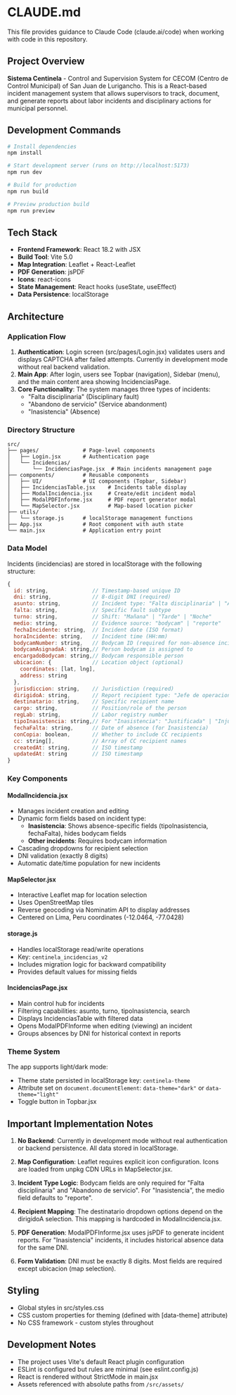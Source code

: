 # CLAUDE.md

This file provides guidance to Claude Code (claude.ai/code) when working with code in this repository.

## Project Overview

**Sistema Centinela** - Control and Supervision System for CECOM (Centro de Control Municipal) of San Juan de Lurigancho. This is a React-based incident management system that allows supervisors to track, document, and generate reports about labor incidents and disciplinary actions for municipal personnel.

## Development Commands

```bash
# Install dependencies
npm install

# Start development server (runs on http://localhost:5173)
npm run dev

# Build for production
npm run build

# Preview production build
npm run preview
```

## Tech Stack

- **Frontend Framework**: React 18.2 with JSX
- **Build Tool**: Vite 5.0
- **Map Integration**: Leaflet + React-Leaflet
- **PDF Generation**: jsPDF
- **Icons**: react-icons
- **State Management**: React hooks (useState, useEffect)
- **Data Persistence**: localStorage

## Architecture

### Application Flow

1. **Authentication**: Login screen (src/pages/Login.jsx) validates users and displays CAPTCHA after failed attempts. Currently in development mode without real backend validation.
2. **Main App**: After login, users see Topbar (navigation), Sidebar (menu), and the main content area showing IncidenciasPage.
3. **Core Functionality**: The system manages three types of incidents:
   - "Falta disciplinaria" (Disciplinary fault)
   - "Abandono de servicio" (Service abandonment)
   - "Inasistencia" (Absence)

### Directory Structure

```
src/
├── pages/              # Page-level components
│   ├── Login.jsx       # Authentication page
│   └── Incidencias/
│       └── IncidenciasPage.jsx  # Main incidents management page
├── components/         # Reusable components
│   ├── UI/             # UI components (Topbar, Sidebar)
│   ├── IncidenciasTable.jsx    # Incidents table display
│   ├── ModalIncidencia.jsx     # Create/edit incident modal
│   ├── ModalPDFInforme.jsx     # PDF report generator modal
│   └── MapSelector.jsx         # Map-based location picker
├── utils/
│   └── storage.js      # localStorage management functions
├── App.jsx             # Root component with auth state
└── main.jsx            # Application entry point
```

### Data Model

Incidents (incidencias) are stored in localStorage with the following structure:

```javascript
{
  id: string,              // Timestamp-based unique ID
  dni: string,             // 8-digit DNI (required)
  asunto: string,          // Incident type: "Falta disciplinaria" | "Abandono de servicio" | "Inasistencia"
  falta: string,           // Specific fault subtype
  turno: string,           // Shift: "Mañana" | "Tarde" | "Noche"
  medio: string,           // Evidence source: "bodycam" | "reporte"
  fechaIncidente: string,  // Incident date (ISO format)
  horaIncidente: string,   // Incident time (HH:mm)
  bodycamNumber: string,   // Bodycam ID (required for non-absence incidents)
  bodycamAsignadaA: string,// Person bodycam is assigned to
  encargadoBodycam: string,// Bodycam responsible person
  ubicacion: {             // Location object (optional)
    coordinates: [lat, lng],
    address: string
  },
  jurisdiccion: string,    // Jurisdiction (required)
  dirigidoA: string,       // Report recipient type: "Jefe de operaciones" | "Coordinadores" | "Subgerente"
  destinatario: string,    // Specific recipient name
  cargo: string,           // Position/role of the person
  regLab: string,          // Labor registry number
  tipoInasistencia: string,// For "Inasistencia": "Justificada" | "Injustificada"
  fechaFalta: string,      // Date of absence (for Inasistencia)
  conCopia: boolean,       // Whether to include CC recipients
  cc: string[],            // Array of CC recipient names
  createdAt: string,       // ISO timestamp
  updatedAt: string        // ISO timestamp
}
```

### Key Components

#### ModalIncidencia.jsx
- Manages incident creation and editing
- Dynamic form fields based on incident type:
  - **Inasistencia**: Shows absence-specific fields (tipoInasistencia, fechaFalta), hides bodycam fields
  - **Other incidents**: Requires bodycam information
- Cascading dropdowns for recipient selection
- DNI validation (exactly 8 digits)
- Automatic date/time population for new incidents

#### MapSelector.jsx
- Interactive Leaflet map for location selection
- Uses OpenStreetMap tiles
- Reverse geocoding via Nominatim API to display addresses
- Centered on Lima, Peru coordinates (-12.0464, -77.0428)

#### storage.js
- Handles localStorage read/write operations
- Key: `centinela_incidencias_v2`
- Includes migration logic for backward compatibility
- Provides default values for missing fields

#### IncidenciasPage.jsx
- Main control hub for incidents
- Filtering capabilities: asunto, turno, tipoInasistencia, search
- Displays IncidenciasTable with filtered data
- Opens ModalPDFInforme when editing (viewing) an incident
- Groups absences by DNI for historical context in reports

### Theme System

The app supports light/dark mode:
- Theme state persisted in localStorage key: `centinela-theme`
- Attribute set on `document.documentElement`: `data-theme="dark"` or `data-theme="light"`
- Toggle button in Topbar.jsx

## Important Implementation Notes

1. **No Backend**: Currently in development mode without real authentication or backend persistence. All data stored in localStorage.

2. **Map Configuration**: Leaflet requires explicit icon configuration. Icons are loaded from unpkg CDN URLs in MapSelector.jsx.

3. **Incident Type Logic**: Bodycam fields are only required for "Falta disciplinaria" and "Abandono de servicio". For "Inasistencia", the medio field defaults to "reporte".

4. **Recipient Mapping**: The destinatario dropdown options depend on the dirigidoA selection. This mapping is hardcoded in ModalIncidencia.jsx.

5. **PDF Generation**: ModalPDFInforme.jsx uses jsPDF to generate incident reports. For "Inasistencia" incidents, it includes historical absence data for the same DNI.

6. **Form Validation**: DNI must be exactly 8 digits. Most fields are required except ubicacion (map selection).

## Styling

- Global styles in src/styles.css
- CSS custom properties for theming (defined with [data-theme] attribute)
- No CSS framework - custom styles throughout

## Development Notes

- The project uses Vite's default React plugin configuration
- ESLint is configured but rules are minimal (see eslint.config.js)
- React is rendered without StrictMode in main.jsx
- Assets referenced with absolute paths from `/src/assets/`
